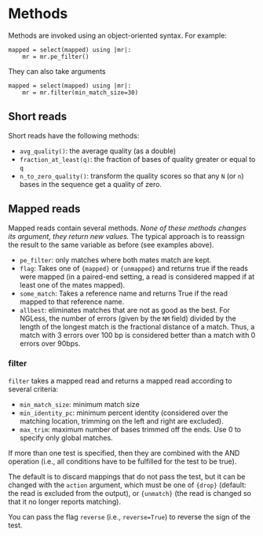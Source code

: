 # Methods

Methods are invoked using an object-oriented syntax. For example:

    mapped = select(mapped) using |mr|:
        mr = mr.pe_filter()

They can also take arguments

    mapped = select(mapped) using |mr|:
        mr = mr.filter(min_match_size=30)

## Short reads

Short reads have the following methods:

- `avg_quality()`: the average quality (as a double)
- `fraction_at_least(q)`: the fraction of bases of quality greater or equal to `q`
- `n_to_zero_quality()`: transform the quality scores so that any `N` (or `n`)
  bases in the sequence get a quality of zero.


## Mapped reads

Mapped reads contain several methods. *None of these methods changes its
argument, they return new values.* The typical approach is to reassign the
result to the same variable as before (see examples above).

- `pe_filter`:
    only matches where both mates match are kept.
- `flag`: Takes one of `{mapped}` or `{unmapped}` and returns true if the reads
  were mapped (in a paired-end setting, a read is considered mapped if at least
  one of the mates mapped).
- `some_match`: Takes a reference name and returns True if the read mapped to
  that reference name.
- `allbest`: eliminates matches that are not as good as the best. For NGLess,
  the number of errors (given by the `NM` field) divided by the length of the
  longest match is the fractional distance of a match. Thus, a match with 3
  errors over 100 bp is considered better than a match with 0 errors over
  90bps.

### filter

`filter` takes a mapped read and returns a mapped read according to several
criteria:

- `min_match_size`: minimum match size
- `min_identity_pc`: minimum percent identity (considered over the matching
  location, trimming on the left and right are excluded).
- `max_trim`: maximum number of bases trimmed off the ends. Use 0 to specify
  only global matches.

If more than one test is specified, then they are combined with the AND
operation (i.e., all conditions have to be fulfilled for the test to be true).

The default is to discard mappings that do not pass the test, but it can be
changed with the `action` argument, which must be one of `{drop}` (default:
the read is excluded from the output), or `{unmatch}` (the read is changed so
that it no longer reports matching).

You can pass the flag `reverse` (i.e., `reverse=True`) to reverse the sign of
the test.

